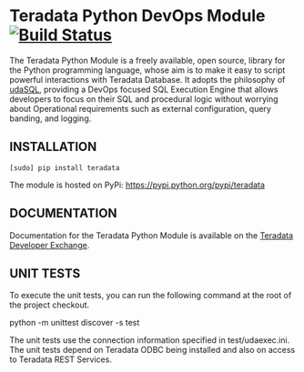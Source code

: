 Teradata Python DevOps Module      [![Build Status](https://travis-ci.org/Teradata/PyTd.svg?branch=master)](https://travis-ci.org/Teradata/PyTd)
=============================

The Teradata Python Module is a freely available, open source, library for the Python programming language, whose aim is to make it easy to script powerful interactions with Teradata Database. It adopts the philosophy of <a href="https://developer.teradata.com/tools/articles/udasql-a-devops-focused-sql-execution-engine">udaSQL</a>, providing a DevOps focused SQL Execution Engine that allows developers to focus on their SQL and procedural logic without worrying about Operational requirements such as external configuration, query banding, and logging.

INSTALLATION
------------

    [sudo] pip install teradata

The module is hosted on PyPi: https://pypi.python.org/pypi/teradata

DOCUMENTATION
-------------

Documentation for the Teradata Python Module is available on the <a href="https://developer.teradata.com/tools/reference/teradata-python-module">Teradata Developer Exchange</a>.

UNIT TESTS
----------

To execute the unit tests, you can run the following command at the root of the project checkout.  

python -m unittest discover -s test

The unit tests use the connection information specified in test/udaexec.ini.  The unit tests depend on Teradata ODBC being installed and also on access to Teradata REST Services.

